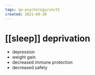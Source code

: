 ```yaml
---
tags: ap-psychology/unit5 
created: 2021-09-30
---
```


# [[sleep]] deprivation

- depression
- weight gain
- decreased immune protection
- decreased safety

<!---->